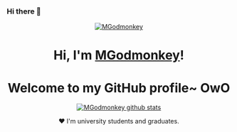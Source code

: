 ### Hi there 👋

<p align="center">
  <a href="https://www.mgodmonkey.love"><img src="kenan.png" alt="MGodmonkey"></a>
</p>

<h1 align="center">Hi, I'm <a href="https://www.mgodmonkey.love">MGodmonkey</a>!</h1>
<h1 align="center">Welcome to my GitHub profile~ OwO</h1>

<p align="center">
  <a href="https://github.com/MGod-monkey"><img src="https://github-readme-stats.vercel.app/api?username=MGod-monkey&show_icons=true&theme=radical" alt="MGodmonkey github stats"></a>
</p>

<!--
<p align="center">
  <strong><a href="https://www.edisonlee55.com">Official Website</a></strong> |
  <strong><a href="https://twitter.com/edisonlee55">Twitter</a></strong> |
  <strong><a href="https://discord.gg/nYXzaUS">Discord</a></strong> |
  <strong><a href="https://www.linkedin.com/in/edisonlee55">LinkedIn</a></strong> |
  <strong><a href="https://www.twitch.tv/edisonlee55">Twitch</a></strong>
</p>
-->

<p align="center">❤ I'm university students and graduates.</p>

<!--
**MGod-monkey/MGod-monkey** is a ✨ _special_ ✨ repository because its `README.md` (this file) appears on your GitHub profile.

Here are some ideas to get you started:

- 🔭 I’m currently working on ...
- 🌱 I’m currently learning ...
- 👯 I’m looking to collaborate on ...
- 🤔 I’m looking for help with ...
- 💬 Ask me about ...
- 📫 How to reach me: ...
- 😄 Pronouns: ...
- ⚡ Fun fact: ...
-->
